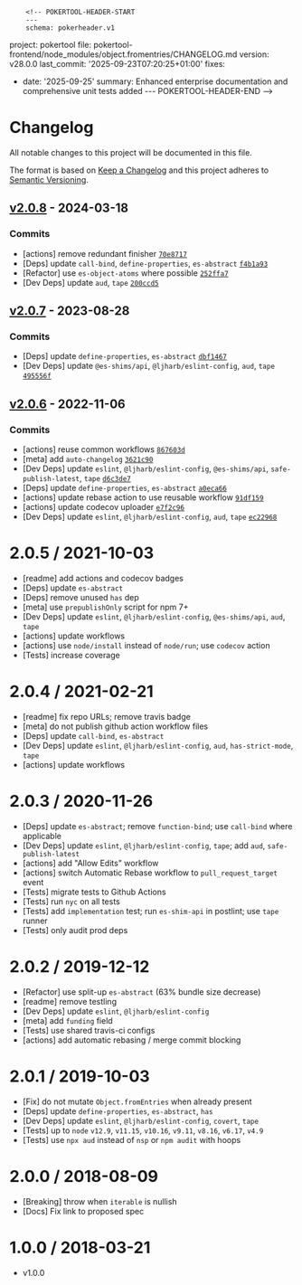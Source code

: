         <!-- POKERTOOL-HEADER-START
        ---
        schema: pokerheader.v1
project: pokertool
file: pokertool-frontend/node_modules/object.fromentries/CHANGELOG.md
version: v28.0.0
last_commit: '2025-09-23T07:20:25+01:00'
fixes:
- date: '2025-09-25'
  summary: Enhanced enterprise documentation and comprehensive unit tests added
        ---
        POKERTOOL-HEADER-END -->
# Changelog

All notable changes to this project will be documented in this file.

The format is based on [Keep a Changelog](https://keepachangelog.com/en/1.0.0/)
and this project adheres to [Semantic Versioning](https://semver.org/spec/v2.0.0.html).

## [v2.0.8](https://github.com/es-shims/Object.fromEntries/compare/v2.0.7...v2.0.8) - 2024-03-18

### Commits

- [actions] remove redundant finisher [`70e8717`](https://github.com/es-shims/Object.fromEntries/commit/70e8717d348e7d2b919c48ce7ab8cdc403664250)
- [Deps] update `call-bind`, `define-properties`, `es-abstract` [`f4b1a93`](https://github.com/es-shims/Object.fromEntries/commit/f4b1a93c665224e02724d3984eac0ce8508407cc)
- [Refactor] use `es-object-atoms` where possible [`252ffa7`](https://github.com/es-shims/Object.fromEntries/commit/252ffa73b503b29a7751730f5bca52f5136469e2)
- [Dev Deps] update `aud`, `tape` [`200ccd5`](https://github.com/es-shims/Object.fromEntries/commit/200ccd563a4bf5a55603be7877646dae1f67675c)

## [v2.0.7](https://github.com/es-shims/Object.fromEntries/compare/v2.0.6...v2.0.7) - 2023-08-28

### Commits

- [Deps] update `define-properties`, `es-abstract` [`dbf1467`](https://github.com/es-shims/Object.fromEntries/commit/dbf1467c5586bbf0183ebdee1239176eaf1f94d6)
- [Dev Deps] update `@es-shims/api`, `@ljharb/eslint-config`, `aud`, `tape` [`495556f`](https://github.com/es-shims/Object.fromEntries/commit/495556fd641f1c6b9f2f1eedf1be98ed7dad1c43)

## [v2.0.6](https://github.com/es-shims/Object.fromEntries/compare/v2.0.5...v2.0.6) - 2022-11-06

### Commits

- [actions] reuse common workflows [`867603d`](https://github.com/es-shims/Object.fromEntries/commit/867603ddb384887d25749488579a4c74fa9c1443)
- [meta] add `auto-changelog` [`3621c90`](https://github.com/es-shims/Object.fromEntries/commit/3621c90294140f0139cf65c9ed852e7ace01c40f)
- [Dev Deps] update `eslint`, `@ljharb/eslint-config`, `@es-shims/api`, `safe-publish-latest`, `tape` [`d6c3de7`](https://github.com/es-shims/Object.fromEntries/commit/d6c3de793e1f2055b5b11102f778270378956f71)
- [Deps] update `define-properties`, `es-abstract` [`a0eca66`](https://github.com/es-shims/Object.fromEntries/commit/a0eca66c2d21c1030430b8c06c36d9235d0f5870)
- [actions] update rebase action to use reusable workflow [`91df159`](https://github.com/es-shims/Object.fromEntries/commit/91df159d076da80dcb62dd4a27cc303e4bdaf76e)
- [actions] update codecov uploader [`e7f2c96`](https://github.com/es-shims/Object.fromEntries/commit/e7f2c965103df04dc21042bd735ce1a5d1446193)
- [Dev Deps] update `eslint`, `@ljharb/eslint-config`, `aud`, `tape` [`ec22968`](https://github.com/es-shims/Object.fromEntries/commit/ec22968b61d5888816c66d8416bb045f6584e3a1)

<!-- auto-changelog-above -->

2.0.5 / 2021-10-03
=================
  * [readme] add actions and codecov badges
  * [Deps] update `es-abstract`
  * [Deps] remove unused `has` dep
  * [meta] use `prepublishOnly` script for npm 7+
  * [Dev Deps] update `eslint`, `@ljharb/eslint-config`, `@es-shims/api`, `aud`, `tape`
  * [actions] update workflows
  * [actions] use `node/install` instead of `node/run`; use `codecov` action
  * [Tests] increase coverage

2.0.4 / 2021-02-21
=================
  * [readme] fix repo URLs; remove travis badge
  * [meta] do not publish github action workflow files
  * [Deps] update `call-bind`, `es-abstract`
  * [Dev Deps] update `eslint`, `@ljharb/eslint-config`, `aud`, `has-strict-mode`, `tape`
  * [actions] update workflows

2.0.3 / 2020-11-26
=================
  * [Deps] update `es-abstract`; remove `function-bind`; use `call-bind` where applicable
  * [Dev Deps] update `eslint`, `@ljharb/eslint-config`, `tape`; add `aud`, `safe-publish-latest`
  * [actions] add "Allow Edits" workflow
  * [actions] switch Automatic Rebase workflow to `pull_request_target` event
  * [Tests] migrate tests to Github Actions
  * [Tests] run `nyc` on all tests
  * [Tests] add `implementation` test; run `es-shim-api` in postlint; use `tape` runner
  * [Tests] only audit prod deps

2.0.2 / 2019-12-12
=================
  * [Refactor] use split-up `es-abstract` (63% bundle size decrease)
  * [readme] remove testling
  * [Dev Deps] update `eslint`, `@ljharb/eslint-config`
  * [meta] add `funding` field
  * [Tests] use shared travis-ci configs
  * [actions] add automatic rebasing / merge commit blocking

2.0.1 / 2019-10-03
=================
  * [Fix] do not mutate `Object.fromEntries` when already present
  * [Deps] update `define-properties`, `es-abstract`, `has`
  * [Dev Deps] update `eslint`, `@ljharb/eslint-config`, `covert`, `tape`
  * [Tests] up to `node` `v12.9`, `v11.15`, `v10.16`, `v9.11`, `v8.16`, `v6.17`, `v4.9`
  * [Tests] use `npx aud` instead of `nsp` or `npm audit` with hoops

2.0.0 / 2018-08-09
=================
  * [Breaking] throw when `iterable` is nullish
  * [Docs] Fix link to proposed spec

1.0.0 / 2018-03-21
=================
  * v1.0.0
